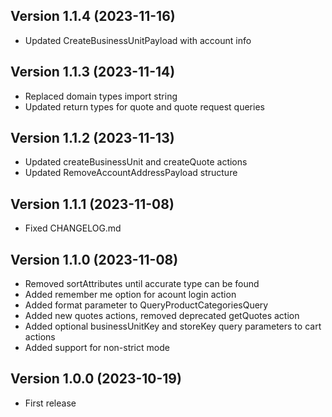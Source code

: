 
## Version 1.1.4 (2023-11-16)


* Updated CreateBusinessUnitPayload with account info

## Version 1.1.3 (2023-11-14)


* Replaced domain types import string
* Updated return types for quote and quote request queries

## Version 1.1.2 (2023-11-13)


* Updated createBusinessUnit and createQuote actions
* Updated RemoveAccountAddressPayload structure

## Version 1.1.1 (2023-11-08)


* Fixed CHANGELOG.md

## Version 1.1.0 (2023-11-08)

* Removed sortAttributes until accurate type can be found
* Added remember me option for acount login action
* Added format parameter to QueryProductCategoriesQuery
* Added new quotes actions, removed deprecated getQuotes action
* Added optional businessUnitKey and storeKey query parameters to cart actions
* Added support for non-strict mode

## Version 1.0.0 (2023-10-19)


* First release
